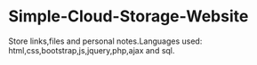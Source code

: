 # Simple-Cloud-Storage-Website
Store links,files and personal notes.Languages used: html,css,bootstrap,js,jquery,php,ajax and sql.
